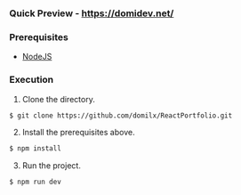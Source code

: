 

### Quick Preview - https://domidev.net/

### Prerequisites

* [NodeJS](https://nodejs.org/en/)

### Execution

1. Clone the directory.
```bash
$ git clone https://github.com/domilx/ReactPortfolio.git
```
2. Install the prerequisites above.
```bash
$ npm install
```
3. Run the project.
```bash
$ npm run dev
```

